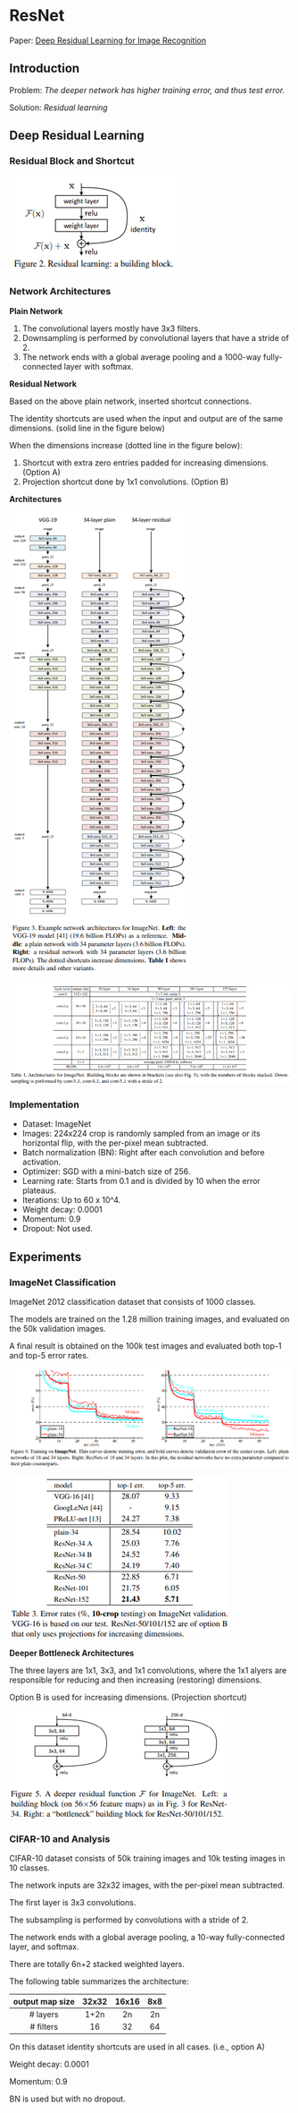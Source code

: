 # ResNet

Paper: [Deep Residual Learning for Image Recognition](https://arxiv.org/pdf/1512.03385.pdf)

## Introduction

Problem: *The deeper network has higher training error, and thus test error.*

Solution: *Residual learning*

## Deep Residual Learning

### Residual Block and Shortcut

![Residual Learning](./images/resnet/Fig2_Residual_learning_a_building_block.PNG)

### Network Architectures

**Plain Network**

1. The convolutional layers mostly have 3x3 filters.
2. Downsampling is performed by convolutional layers that have a stride of 2.
3. The network ends with a global average pooling and a 1000-way fully-connected layer with softmax.

**Residual Network**

Based on the above plain network, inserted shortcut connections.

The identity shortcuts are used when the input and output are of the same dimensions. (solid line in the figure below)

When the dimensions increase (dotted line in the figure below):
1. Shortcut with extra zero entries padded for increasing dimensions. (Option A)
2. Projection shortcut done by 1x1 convolutions. (Option B)

**Architectures**

![Example network architectures](./images/resnet/Fig3_Example_network_architectures_for_ImageNet.PNG)

![Architectures](./images/Table1_Architectures_for_ImageNet.PNG)

### Implementation

* Dataset: ImageNet
* Images: 224x224 crop is randomly sampled from an image or its horizontal flip, with the per-pixel mean subtracted.
* Batch normalization (BN): Right after each convolution and before activation.
* Optimizer: SGD with a mini-batch size of 256.
* Learning rate: Starts from 0.1 and is divided by 10 when the error plateaus.
* Iterations: Up to 60 x 10^4.
* Weight decay: 0.0001
* Momentum: 0.9
* Dropout: Not used. 

## Experiments

### ImageNet Classification

ImageNet 2012 classification dataset that consists of 1000 classes.

The models are trained on the 1.28 million training images, and evaluated on the 50k validation images.

A final result is obtained on the 100k test images and evaluated both top-1 and top-5 error rates.

![Training on ImageNet](./images/resnet/Fig4_Training_on_ImageNet.PNG)

![Error rates](./images/resnet/Table3_Error_rates_on_ImageNet_validation.PNG)

**Deeper Bottleneck Architectures**

The three layers are 1x1, 3x3, and 1x1 convolutions, where the 1x1 alyers are responsible for reducing and then increasing (restoring) dimensions.

Option B is used for increasing dimensions. (Projection shortcut)

![Bottleneck](./images/resnet/Fig5_A_deeper_residual_function_F_for_ImageNet.PNG)

### CIFAR-10 and Analysis

CIFAR-10 dataset consists of 50k training images and 10k testing images in 10 classes.

The network inputs are 32x32 images, with the per-pixel mean subtracted.

The first layer is 3x3 convolutions.

The subsampling is performed by convolutions with a stride of 2.

The network ends with a global average pooling, a 10-way fully-connected layer, and softmax.

There are totally 6n+2 stacked weighted layers.

The following table summarizes the architecture:

|output map size|32x32|16x16|8x8|
|:-------------:|:---:|:---:|:-:| 
|# layers|1+2n|2n|2n|
|# filters|16|32|64|

On this dataset identity shortcuts are used in all cases. (i.e., option A)

Weight decay: 0.0001

Momentum: 0.9

BN is used but with no dropout.
